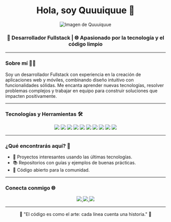 <div align="center">
    <h1 align="center">Hola, soy Quuuiquue 👋</h1>
    <img src="https://imgur.com/MMz5iHk.png" alt="Imagen de Quuuiquue">
    <h3 align="center">
        🚀 Desarrollador Fullstack | 🌐 Apasionado por la tecnología y el código limpio
    </h3>
</div>

---

### Sobre mí 🧑‍💻
Soy un desarrollador Fullstack con experiencia en la creación de aplicaciones web y móviles, combinando diseño intuitivo con funcionalidades sólidas. Me encanta aprender nuevas tecnologías, resolver problemas complejos y trabajar en equipo para construir soluciones que impacten positivamente.

---

### Tecnologías y Herramientas 🛠️
<div align="center">
    <img src="https://img.shields.io/badge/-HTML5-E34F26?style=flat-square&logo=html5&logoColor=white" />
    <img src="https://img.shields.io/badge/-CSS3-1572B6?style=flat-square&logo=css3&logoColor=white" />
    <img src="https://img.shields.io/badge/-JavaScript-F7DF1E?style=flat-square&logo=javascript&logoColor=black" />
    <img src="https://img.shields.io/badge/-TypeScript-3178C6?style=flat-square&logo=typescript&logoColor=white" />
    <img src="https://img.shields.io/badge/-React-61DAFB?style=flat-square&logo=react&logoColor=black" />
    <img src="https://img.shields.io/badge/-Node.js-339933?style=flat-square&logo=node.js&logoColor=white" />
    <img src="https://img.shields.io/badge/-Spring%20Boot-6DB33F?style=flat-square&logo=spring&logoColor=white" />
    <img src="https://img.shields.io/badge/-Java-007396?style=flat-square&logo=java&logoColor=white" />
    <img src="https://img.shields.io/badge/-MySQL-4479A1?style=flat-square&logo=mysql&logoColor=white" />
    <img src="https://img.shields.io/badge/-Docker-2496ED?style=flat-square&logo=docker&logoColor=white" />
</div>

---

### ¿Qué encontrarás aquí? 📂
- 🔧 Proyectos interesantes usando las últimas tecnologías.
- 📚 Repositorios con guías y ejemplos de buenas prácticas.
- 🌟 Código abierto para la comunidad.

---

### Conecta conmigo 🌐
<div align="center">
    <a href="https://www.linkedin.com/in/enrique-contreras-lopez-039613278" target="_blank">
        <img src="https://img.shields.io/badge/-LinkedIn-0A66C2?style=flat-square&logo=linkedin&logoColor=white" />
    </a>
    <a href="https://github.com/quuuiquue" target="_blank">
        <img src="https://img.shields.io/badge/-GitHub-181717?style=flat-square&logo=github&logoColor=white" />
    </a>
    <a href="mailto:cnnntreraslopez.enrique@gmail.com" target="_blank">
        <img src="https://img.shields.io/badge/-Email-D14836?style=flat-square&logo=gmail&logoColor=white" />
    </a>
</div>

---

<div align="center">
    🌟 "El código es como el arte: cada línea cuenta una historia." 🌟
</div>
